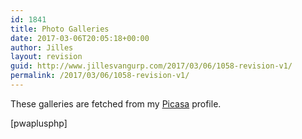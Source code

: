 ```yaml
---
id: 1841
title: Photo Galleries
date: 2017-03-06T20:05:18+00:00
author: Jilles
layout: revision
guid: http://www.jillesvangurp.com/2017/03/06/1058-revision-v1/
permalink: /2017/03/06/1058-revision-v1/
---
```

These galleries are fetched from my <a title="Picasa profile" href="https://picasaweb.google.com/jillesvangurp/">Picasa</a> profile.

[pwaplusphp]